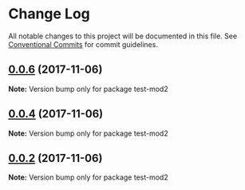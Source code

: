 # Change Log

All notable changes to this project will be documented in this file.
See [Conventional Commits](https://conventionalcommits.org) for commit guidelines.

<a name="0.0.6"></a>
## [0.0.6](https://github.com/LittleBreak/lernaTest/compare/v0.0.5...v0.0.6) (2017-11-06)




**Note:** Version bump only for package test-mod2

<a name="0.0.4"></a>
## [0.0.4](https://xbrlcodebak.pansoft.com/xwebcom/changelogMod/compare/v0.0.3...v0.0.4) (2017-11-06)




**Note:** Version bump only for package test-mod2

<a name="0.0.2"></a>
## [0.0.2](https://xbrlcodebak.pansoft.com/xwebcom/changelogMod/compare/v0.0.1...v0.0.2) (2017-11-06)




**Note:** Version bump only for package test-mod2
